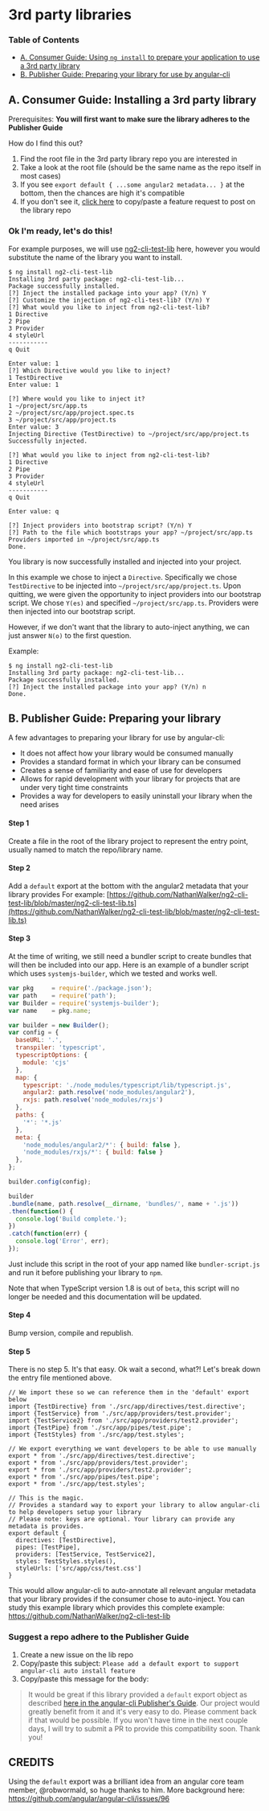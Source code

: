 # 3rd party libraries

### Table of Contents

* [A. Consumer Guide: Using `ng install` to prepare your application to use a 3rd party library](#a-consumer-guide-installing-a-3rd-party-library)
* [B. Publisher Guide: Preparing your library for use by angular-cli](#b-publisher-guide-preparing-your-library)

## A. Consumer Guide: Installing a 3rd party library

Prerequisites: **You will first want to make sure the library adheres to the Publisher Guide**

How do I find this out?

1. Find the root file in the 3rd party library repo you are interested in
2. Take a look at the root file (should be the same name as the repo itself in most cases)
3. If you see `export default { ...some angular2 metadata... }` at the bottom, then the chances are high it's compatible
4. If you don't see it, [click here](#suggest-a-repo-adhere-to-the-publisher-guide) to copy/paste a feature request to post on the library repo

### Ok I'm ready, let's do this!

For example purposes, we will use [ng2-cli-test-lib](https://github.com/NathanWalker/ng2-cli-test-lib) here, however you would substitute the name of the library you want to install.

```
$ ng install ng2-cli-test-lib
Installing 3rd party package: ng2-cli-test-lib...
Package successfully installed.
[?] Inject the installed package into your app? (Y/n) Y
[?] Customize the injection of ng2-cli-test-lib? (Y/n) Y
[?] What would you like to inject from ng2-cli-test-lib?
1 Directive
2 Pipe
3 Provider
4 styleUrl
-----------
q Quit

Enter value: 1
[?] Which Directive would you like to inject?
1 TestDirective
Enter value: 1

[?] Where would you like to inject it?
1 ~/project/src/app.ts
2 ~/project/src/app/project.spec.ts
3 ~/project/src/app/project.ts
Enter value: 3
Injecting Directive (TestDirective) to ~/project/src/app/project.ts
Successfully injected.

[?] What would you like to inject from ng2-cli-test-lib?
1 Directive
2 Pipe
3 Provider
4 styleUrl
-----------
q Quit

Enter value: q

[?] Inject providers into bootstrap script? (Y/n) Y
[?] Path to the file which bootstraps your app? ~/project/src/app.ts
Providers imported in ~/project/src/app.ts
Done.
```

You library is now successfully installed and injected into your project.

In this example we chose to inject a `Directive`.
Specifically we chose `TestDirective` to be injected into `~/project/src/app/project.ts`.
Upon quitting, we were given the opportunity to inject providers into our bootstrap script. We chose `Y(es)` and specified `~/project/src/app.ts`. Providers were then injected into our bootstrap script.

However, if we don't want that the library to auto-inject anything, we can just answer `N(o)` to the first question.

Example:

````shell
$ ng install ng2-cli-test-lib
Installing 3rd party package: ng2-cli-test-lib...
Package successfully installed.
[?] Inject the installed package into your app? (Y/n) n
Done.
````

## B. Publisher Guide: Preparing your library

A few advantages to preparing your library for use by angular-cli:

* It does not affect how your library would be consumed manually
* Provides a standard format in which your library can be consumed
* Creates a sense of familiarity and ease of use for developers
* Allows for rapid development with your library for projects that are under very tight time constraints
* Provides a way for developers to easily uninstall your library when the need arises

#### Step 1

Create a file in the root of the library project to represent the entry point, usually named to match the repo/library name.

#### Step 2

Add a `default` export at the bottom with the angular2 metadata that your library provides
For example:
[https://github.com/NathanWalker/ng2-cli-test-lib/blob/master/ng2-cli-test-lib.ts](https://github.com/NathanWalker/ng2-cli-test-lib/blob/master/ng2-cli-test-lib.ts)

#### Step 3

At the time of writing, we still need a bundler script to create bundles that will then be included into our app.
Here is an example of a bundler script which uses `systemjs-builder`, which we tested and works well.
````js
var pkg     = require('./package.json');
var path    = require('path');
var Builder = require('systemjs-builder');
var name    = pkg.name;

var builder = new Builder();
var config = {
  baseURL: '.',
  transpiler: 'typescript',
  typescriptOptions: {
    module: 'cjs'
  },
  map: {
    typescript: './node_modules/typescript/lib/typescript.js',
    angular2: path.resolve('node_modules/angular2'),
    rxjs: path.resolve('node_modules/rxjs')
  },
  paths: {
    '*': '*.js'
  },
  meta: {
    'node_modules/angular2/*': { build: false },
    'node_modules/rxjs/*': { build: false }
  },
};

builder.config(config);

builder
.bundle(name, path.resolve(__dirname, 'bundles/', name + '.js'))
.then(function() {
  console.log('Build complete.');
})
.catch(function(err) {
  console.log('Error', err);
});
````

Just include this script in the root of your app named like `bundler-script.js` and run it before publishing your library to `npm`.

Note that when TypeScript version 1.8 is out of `beta`, this script will no longer be needed and this documentation will be updated.

#### Step 4

Bump version, compile and republish.

#### Step 5

There is no step 5. It's that easy. Ok wait a second, what?!
Let's break down the entry file mentioned above.

```
// We import these so we can reference them in the 'default' export below
import {TestDirective} from './src/app/directives/test.directive';
import {TestService} from './src/app/providers/test.provider';
import {TestService2} from './src/app/providers/test2.provider';
import {TestPipe} from './src/app/pipes/test.pipe';
import {TestStyles} from './src/app/test.styles';

// We export everything we want developers to be able to use manually
export * from './src/app/directives/test.directive';
export * from './src/app/providers/test.provider';
export * from './src/app/providers/test2.provider';
export * from './src/app/pipes/test.pipe';
export * from './src/app/test.styles';

// This is the magic.
// Provides a standard way to export your library to allow angular-cli to help developers setup your library
// Please note: keys are optional. Your library can provide any metadata is provides.
export default {
  directives: [TestDirective],
  pipes: [TestPipe],
  providers: [TestService, TestService2],
  styles: TestStyles.styles(),
  styleUrls: ['src/app/css/test.css']
}
```

This would allow angular-cli to auto-annotate all relevant angular metadata that your library provides if the consumer chose to auto-inject.
You can study this example library which provides this complete example:
https://github.com/NathanWalker/ng2-cli-test-lib

### Suggest a repo adhere to the Publisher Guide

1. Create a new issue on the lib repo
2. Copy/paste this subject: `Please add a default export to support angular-cli auto install feature`
3. Copy/paste this message for the body:

> It would be great if this library provided a `default` export object as described [here in the angular-cli Publisher's Guide](https://github.com/angular/angular-cli/blob/master/docs/ng-install.md#b-publisher-guide-preparing-your-library). Our project would greatly benefit from it and it's very easy to do. Please comment back if that would be possible. If you won't have time in the next couple days, I will try to submit a PR to provide this compatibility soon. Thank you!

## CREDITS

Using the `default` export was a brilliant idea from an angular core team member, @robwormald, so huge thanks to him. More background here: https://github.com/angular/angular-cli/issues/96
